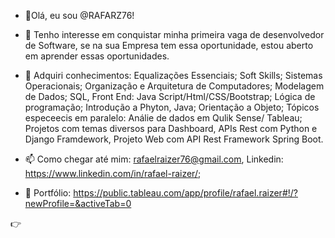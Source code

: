 - 👋Olá, eu sou @RAFARZ76!

- 👀 Tenho interesse em conquistar minha primeira vaga de desenvolvedor de Software, se na sua Empresa tem essa oportunidade, estou aberto em aprender essas oportunidades.

-   🌱 Adquiri conhecimentos: Equalizações Essenciais; Soft Skills; Sistemas Operacionais; Organização e Arquitetura de Computadores; Modelagem de Dados; SQL, Front End: Java Script/Html/CSS/Bootstrap; Lógica de programação; Introdução a Phyton, Java; Orientação a Objeto; Tópicos especeecis em paralelo: Análie de dados em  Qulik Sense/ Tableau; Projetos com temas diversos para  Dashboard, APIs Rest com Python e Django Framdework, Projeto Web com API Rest Framework Spring Boot.

- 📫 Como chegar até mim: rafaelraizer76@gmail.com, Linkedin: https://www.linkedin.com/in/rafael-raizer/;

- 🚀 Portfólio: https://public.tableau.com/app/profile/rafael.raizer#!/?newProfile=&activeTab=0


👉

